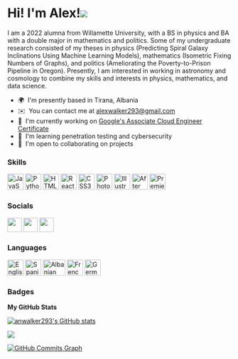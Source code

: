 Hi! I'm Alex!![](https://user-images.githubusercontent.com/18350557/176309783-0785949b-9127-417c-8b55-ab5a4333674e.gif)
=======================================================================================================================================

I am a 2022 alumna from Willamette University, with a BS in physics and BA with a double major in mathematics and politics. Some of my undergraduate research consisted of my theses in physics (Predicting Spiral Galaxy Inclinations Using Machine Learning Models), mathematics (Isometric Fixing Numbers of Graphs), and politics (Ameliorating the Poverty-to-Prison Pipeline in Oregon). Presently, I am interested in working in astronomy and cosmology to combine my skills and interests in physics, mathematics, and data science.

* 🌍  I'm presently based in Tirana, Albania
* ✉️  You can contact me at [alexwalker293@gmail.com](mailto:alexwalker293@gmail.com)
* 🚀  I'm currently working on [Google's Associate Cloud Engineer Certificate](http://cloud.google.com/certification/cloud-engineer)
* 🧠  I'm learning penetration testing and cybersecurity
* 🤝  I'm open to collaborating on projects

### Skills


<p align="left">
<a href="https://developer.mozilla.org/en-US/docs/Web/JavaScript" target="_blank" rel="noreferrer"><img src="https://raw.githubusercontent.com/danielcranney/readme-generator/main/public/icons/skills/javascript-colored.svg" width="36" height="36" alt="JavaScript" /></a>
<a href="https://www.python.org/" target="_blank" rel="noreferrer"><img src="https://raw.githubusercontent.com/danielcranney/readme-generator/main/public/icons/skills/python-colored.svg" width="36" height="36" alt="Python" /></a>
<a href="https://developer.mozilla.org/en-US/docs/Glossary/HTML5" target="_blank" rel="noreferrer"><img src="https://raw.githubusercontent.com/danielcranney/readme-generator/main/public/icons/skills/html5-colored.svg" width="36" height="36" alt="HTML5" /></a>
<a href="https://reactjs.org/" target="_blank" rel="noreferrer"><img src="https://raw.githubusercontent.com/danielcranney/readme-generator/main/public/icons/skills/react-colored.svg" width="36" height="36" alt="React" /></a>
<a href="https://www.w3.org/TR/CSS/#css" target="_blank" rel="noreferrer"><img src="https://raw.githubusercontent.com/danielcranney/readme-generator/main/public/icons/skills/css3-colored.svg" width="36" height="36" alt="CSS3" /></a>
<a href="https://www.adobe.com/uk/products/photoshop.html" target="_blank" rel="noreferrer"><img src="https://raw.githubusercontent.com/danielcranney/readme-generator/main/public/icons/skills/photoshop-colored.svg" width="36" height="36" alt="Photoshop" /></a>
<a href="adobe.com/uk/products/illustrator.html" target="_blank" rel="noreferrer"><img src="https://raw.githubusercontent.com/danielcranney/readme-generator/main/public/icons/skills/illustrator-colored.svg" width="36" height="36" alt="Illustrator" /></a>
<a href="https://www.adobe.com/uk/products/aftereffects.html" target="_blank" rel="noreferrer"><img src="https://raw.githubusercontent.com/danielcranney/readme-generator/main/public/icons/skills/aftereffects-colored.svg" width="36" height="36" alt="After Effects" /></a>
<a href="https://www.adobe.com/uk/products/premiere.html" target="_blank" rel="noreferrer"><img src="https://raw.githubusercontent.com/danielcranney/readme-generator/main/public/icons/skills/premierepro-colored.svg" width="36" height="36" alt="Premiere Pro" /></a>
</p>

### Socials

<p align="left"> <a href="https://www.github.com/anwalker293" target="_blank" rel="noreferrer"><img src="https://raw.githubusercontent.com/danielcranney/readme-generator/main/public/icons/socials/github.svg" width="32" height="32" /></a> <a href="http://www.instagram.com/alexwalkerflute" target="_blank" rel="noreferrer"><img src="https://raw.githubusercontent.com/danielcranney/readme-generator/main/public/icons/socials/instagram.svg" width="32" height="32" /></a> <a href="https://www.linkedin.com/in/alexandra-n-walker/" target="_blank" rel="noreferrer"><img src="https://raw.githubusercontent.com/danielcranney/readme-generator/main/public/icons/socials/linkedin.svg" width="32" height="32" /></a></p>

### Languages
<p>
<img src="https://imgs.search.brave.com/2Pnen4aIqC8E6Cb6rzVhJn-qCsHgfNlSeFHLoUGjQds/rs:fit:160:160:1/g:ce/aHR0cHM6Ly93d3cu/ZW1vamliYXNlLmNv/bS9yZXNvdXJjZXMv/aW1nL2Vtb2ppcy9h/cHBsZS94MWYxZmEt/MWYxZjgucG5nLnBh/Z2VzcGVlZC5pYy5E/Z2RhQVk4RG5mLnBu/Zw" width="36" height="36" alt="English" /></a>
<img src="https://imgs.search.brave.com/v-PxFDPIIZxD6mB5Mja0rMhNCoYEnJ4-GnvRTmDpSp8/rs:fit:160:160:1/g:ce/aHR0cHM6Ly9mbGFn/cGVkaWEubmV0L2Rh/dGEvZmxhZ3MvZW1v/amkvYXBwbGUvMTYw/eDE2MC9lcy5wbmc" width="36" height="36" alt="Spanish" /></a>
<img src="https://imgs.search.brave.com/ZHuJefkX8ro1xnI7UDKtzY03N4wcciXIau5nq1HMzx8/rs:fit:250:167:1/g:ce/aHR0cDovL2Nkbi5j/b3VudHJ5ZmxhZ3Mu/Y29tL3RodW1icy9h/bGJhbmlhL2ZsYWct/d2F2aW5nLTI1MC5w/bmc" width="50" height="36" alt="Albanian" /></a>
<img src="https://imgs.search.brave.com/F92nrUm6uc09dwDFDgMYAsFHYkSplDNfCSQdr7zrG7k/rs:fit:160:160:1/g:ce/aHR0cHM6Ly9lbW9q/aXBlZGlhLXVzLnMz/LmR1YWxzdGFjay51/cy13ZXN0LTEuYW1h/em9uYXdzLmNvbS90/aHVtYnMvMTYwL2Zh/Y2Vib29rLzE1OC9m/bGFnLWZvci1mcmFu/Y2VfMWYxZWItMWYx/ZjcucG5n" width="36" height="36" alt="French" /></a>
<img src="https://imgs.search.brave.com/SeNWn0jeWMOEGpV1vNCKpViCXxe34zt7jQsHgDQkvtA/rs:fit:120:120:1/g:ce/aHR0cHM6Ly9lbW9q/aXBlZGlhLXVzLnMz/LmR1YWxzdGFjay51/cy13ZXN0LTEuYW1h/em9uYXdzLmNvbS90/aHVtYnMvMTIwL2Zh/Y2Vib29rLzE1OC9m/bGFnLWZvci1nZXJt/YW55XzFmMWU5LTFm/MWVhLnBuZw" width="36" height="36" alt="German" /></a>
</p>

### Badges

<b>My GitHub Stats</b>

<a href="http://www.github.com/anwalker293"><img src="https://github-readme-stats.vercel.app/api?username=anwalker293&show_icons=true&hide=&count_private=true&title_color=0891b2&text_color=ffffff&icon_color=0891b2&bg_color=1c1917&hide_border=true&show_icons=true" alt="anwalker293's GitHub stats" /></a>

<a href="http://www.github.com/anwalker293"><img src="https://github-readme-streak-stats.herokuapp.com/?user=anwalker293&stroke=ffffff&background=1c1917&ring=0891b2&fire=0891b2&currStreakNum=ffffff&currStreakLabel=0891b2&sideNums=ffffff&sideLabels=ffffff&dates=ffffff&hide_border=true" /></a>

<a href="http://www.github.com/anwalker293"><img src="https://activity-graph.herokuapp.com/graph?username=anwalker293&bg_color=1c1917&color=ffffff&line=0891b2&point=ffffff&area_color=1c1917&area=true&hide_border=true&custom_title=GitHub%20Commits%20Graph" alt="GitHub Commits Graph" /></a>
